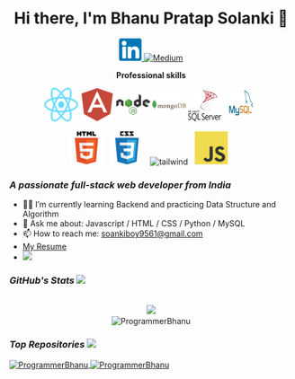 <h1 align="center">Hi there, I'm Bhanu Pratap Solanki 👋
</h1>

<p align="center">
 <a href="https://www.linkedin.com/in/bhanu-pratap-solanki-58a74819a/" target="_blank">
  <img src="https://github.com/ProgrammerBhanu/ProgrammerBhanu/blob/main/images/linkedin.svg" alt="linkedin" width="40" height="40" />
 </a>
 <a href="https://medium.com/@solankiboy9561" target="_blank">
  <img src="https://www.clipartmax.com/png/middle/96-964385_medium-m-logo-png-transparent-medium-logo-transparent.png" alt="Medium" width="40" height="40"/>
 </a>

 <!-- <a href="https://twitter.com/saif-aust-cse" target="_blank">
  <img src="https://img.icons8.com/fluent/48/000000/twitter.png" />
 </a> -->

</p>

<p align="center">
 <strong>
  Professional skills
  </strong>
</p>

<p align="center">

<img src="https://github.com/ProgrammerBhanu/ProgrammerBhanu/blob/main/images/react.svg" alt="react" width="60" height="60" />
<img src="https://github.com/ProgrammerBhanu/ProgrammerBhanu/blob/main/images/angular.svg" alt="angular" width="60" height="60" />
<img src="https://github.com/ProgrammerBhanu/ProgrammerBhanu/blob/main/images/node.svg" raw=true alt="node" width="60" height="60"/>
<img src="https://github.com/ProgrammerBhanu/ProgrammerBhanu/blob/main/images/mongodb.svg" alt="mongodb" width="60" height="60" />
<img src="https://github.com/ProgrammerBhanu/ProgrammerBhanu/blob/main/images/mssql.svg" alt="mongodb" width="60" height="60" />
<img src="https://github.com/ProgrammerBhanu/ProgrammerBhanu/blob/main/images/mysql.svg" alt="mongodb" width="60" height="60" />
<!-- <img src="https://github.com/ProgrammerBhanu/ProgrammerBhanu/blob/main/images/docker.svg" alt="docker" width="40" height="40" /> -->

</p>

<p align="center">
 <a><img src="https://raw.githubusercontent.com/devicons/devicon/master/icons/html5/html5-original-wordmark.svg" alt="html5" width="60" height="60"/></a> &nbsp; 
<a><img src="https://raw.githubusercontent.com/devicons/devicon/master/icons/css3/css3-original-wordmark.svg" alt="css3" width="60" height="60"/> </a> &nbsp;
<a><img src="https://www.vectorlogo.zone/logos/tailwindcss/tailwindcss-icon.svg" alt="tailwind" width="60" height="60"/></a> &nbsp;
<a><img src="https://raw.githubusercontent.com/devicons/devicon/master/icons/javascript/javascript-original.svg" alt="javascript" width="60" height="60"/></a> &nbsp; 
</p>
<h3><i>A passionate full-stack web developer from India</i></h3>

-   👩‍💻 I’m currently learning Backend and practicing Data Structure and Algorithm  
-   💬 Ask me about: Javascript / HTML / CSS / Python / MySQL
-   📫 How to reach me: <a href = "mailto: soankiboy9561@gmail.com">soankiboy9561@gmail.com</a>
-   <a href = "https://drive.google.com/file/d/1E1iR4mIXa9wG9J3jWPp3VGE-B0Sxi-b4/view?usp=sharing">My Resume</a>
-   ![](https://komarev.com/ghpvc/?username=ProgrammerBhanu)
    </br>

<h3><i>GitHub's Stats <img src="https://camo.githubusercontent.com/f11b92476ee793cfe97f20e0564ab552bd9bd670179d7b6772c59bb4d3218ca6/68747470733a2f2f692e70696e696d672e636f6d2f6f726967696e616c732f36352f63342f66342f36356334663435323537316265313236316539633632336637646134383861632e676966" width="35"/></i></h3>

<p align="center">
  <br>
<img src="https://github-readme-stats.vercel.app/api?username=ProgrammerBhanu&theme=tokyonight&show_icons=true" />
 <br>
<img align="center" src="https://github-readme-stats.vercel.app/api/top-langs/?username=ProgrammerBhanu&theme=tokyonight&layout=compact&exclude_repo=FT-WEB-12-U3-C4-Eval&border_radius=0" alt="ProgrammerBhanu" />
</p>

<h3><i>Top Repositories <img src="https://external-content.duckduckgo.com/iu/?u=https%3A%2F%2Fblog.rapidapi.com%2Fwp-content%2Fuploads%2F2017%2F01%2Foctocat.gif&f=1&nofb=1" width="50" /> </i></h3>

<p>
<a href="https://github.com/ProgrammerBhanu/TataCliq-Project">
<img align="center" src="https://github-readme-stats.vercel.app/api/pin/?username=ProgrammerBhanu&repo=TataCliq-Project&theme=tokyonight&locale=en&border_radius=0" alt="ProgrammerBhanu"/>
</a>
  <a href="https://github.com/nileshagrawal98/MPL-Cloning">
<img align="center" src="https://github-readme-stats.vercel.app/api/pin/?username=nileshagrawal98&repo=MPL-Cloning&theme=tokyonight&locale=en&border_radius=0" alt="ProgrammerBhanu"/>
</a>
</p>



